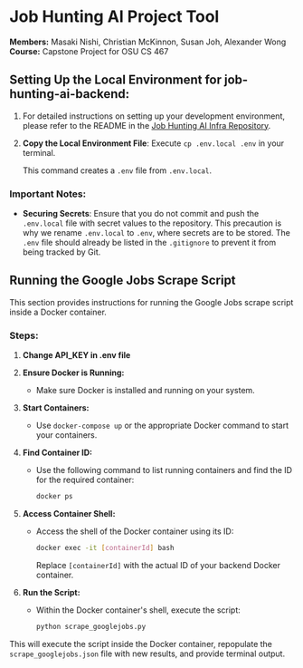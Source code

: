# Job Hunting AI Project Tool

**Members:** Masaki Nishi, Christian McKinnon, Susan Joh, Alexander Wong  
**Course:** Capstone Project for OSU CS 467

## Setting Up the Local Environment for job-hunting-ai-backend:

1. For detailed instructions on setting up your development environment, please refer to the README in the [Job Hunting AI Infra Repository](https://github.com/MasakiNishi/job-hunting-ai-infra).

2. **Copy the Local Environment File**:
   Execute `cp .env.local .env` in your terminal.

   This command creates a `.env` file from `.env.local`.

### Important Notes:

- **Securing Secrets**: Ensure that you do not commit and push the `.env.local` file with secret values to the repository. This precaution is why we rename `.env.local` to `.env`, where secrets are to be stored. The `.env` file should already be listed in the `.gitignore` to prevent it from being tracked by Git.

## Running the Google Jobs Scrape Script

This section provides instructions for running the Google Jobs scrape script inside a Docker container.

### Steps:

1. **Change API_KEY in .env file**

2. **Ensure Docker is Running:**

   - Make sure Docker is installed and running on your system.

3. **Start Containers:**

   - Use `docker-compose up` or the appropriate Docker command to start your containers.

4. **Find Container ID:**

   - Use the following command to list running containers and find the ID for the required container:
     ```bash
     docker ps
     ```

5. **Access Container Shell:**

   - Access the shell of the Docker container using its ID:
     ```bash
     docker exec -it [containerId] bash
     ```
     Replace `[containerId]` with the actual ID of your backend Docker container.

6. **Run the Script:**
   - Within the Docker container's shell, execute the script:
     ```bash
     python scrape_googlejobs.py
     ```

This will execute the script inside the Docker container, repopulate the `scrape_googlejobs.json` file with new results, and provide terminal output.
